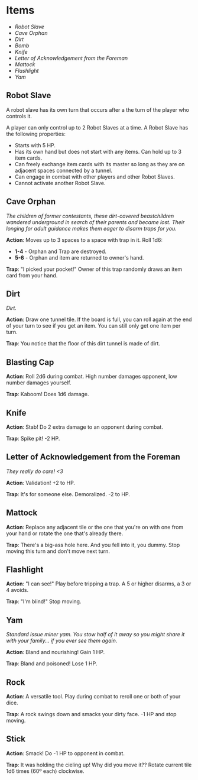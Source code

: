 # Items

- _Robot Slave_
- _Cave Orphan_
- _Dirt_
- _Bomb_
- _Knife_
- _Letter of Acknowledgement from the Foreman_
- _Mattock_
- _Flashlight_
- _Yam_

## Robot Slave

A robot slave has its own turn that occurs after a the turn of the player who controls it.

A player can only control up to 2 Robot Slaves at a time. A Robot Slave has the following properties:

- Starts with 5 HP.
- Has its own hand but does not start with any items. Can hold up to 3 item cards.
- Can freely exchange item cards with its master so long as they are on adjacent spaces connected by a tunnel.
- Can engage in combat with other players and other Robot Slaves.
- Cannot activate another Robot Slave.

## Cave Orphan

_The children of former contestants, these dirt-covered beastchildren wandered underground in search of their parents and became lost. Their longing for adult guidance makes them eager to disarm traps for you._

**Action**: Moves up to 3 spaces to a space with trap in it. Roll 1d6:

- **1-4** - Orphan and Trap are destroyed.
- **5-6** - Orphan and item are returned to owner's hand.

**Trap**: "I picked your pocket!" Owner of this trap randomly draws an item card from your hand.

## Dirt

_Dirt._

**Action**: Draw one tunnel tile. If the board is full, you can roll again at the end of your turn to see if you get an item. You can still only get one item per turn.

**Trap**: You notice that the floor of this dirt tunnel is made of dirt.

## Blasting Cap

**Action**: Roll 2d6 during combat. High number damages opponent, low number damages yourself.

**Trap**: Kaboom! Does 1d6 damage.

## Knife

**Action**: Stab! Do 2 extra damage to an opponent during combat.

**Trap**: Spike pit! -2 HP.

## Letter of Acknowledgement from the Foreman

_They really do care! <3_

**Action**: Validation! +2 to HP.

**Trap**: It's for someone else. Demoralized. -2 to HP.

## Mattock

**Action**: Replace any adjacent tile or the one that you're on with one from your hand or rotate the one that's already there.

**Trap**: There's a big-ass hole here. And you fell into it, you dummy. Stop moving this turn and don't move next turn.

## Flashlight

**Action**: "I can see!" Play before tripping a trap. A 5 or higher disarms, a 3 or 4 avoids.

**Trap**: "I'm blind!" Stop moving.

## Yam

_Standard issue miner yam. You stow half of it away so you might share it with your family... if you ever see them again._

**Action**: Bland and nourishing! Gain 1 HP.

**Trap**: Bland and poisoned! Lose 1 HP.

## Rock

**Action**: A versatile tool. Play during combat to reroll one or both of your dice.

**Trap**: A rock swings down and smacks your dirty face. -1 HP and stop moving.

## Stick

**Action**: Smack! Do -1 HP to opponent in combat.

**Trap**: It was holding the cieling up! Why did you move it?? Rotate current tile 1d6 times (60º each) clockwise.
